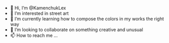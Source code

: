 - 👋 Hi, I’m @KamenchukLex
- 👀 I’m interested in street art
- 🌱 I’m currently learning how to compose the colors in my works the right way
- 💞️ I’m looking to collaborate on something creative and unusual
- 📫 How to reach me ...

<!---
KamenchukLex/KamenchukLex is a ✨ special ✨ repository because its `README.md` (this file) appears on your GitHub profile.
You can click the Preview link to take a look at your changes.
--->
